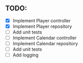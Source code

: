 ## TODO:

- [x] Implement Player controller
- [x] Implement Player repository
- [ ] Add unit tests
- [ ] Implement Calendar controller
- [ ] Implement Calendar repository
- [ ] Add unit tests
- [ ] Add logging
